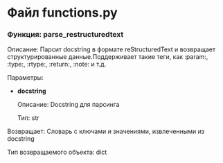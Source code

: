 # Файл functions.py

### Функция: parse_restructuredtext

Описание: Парсит docstring в формате reStructuredText и возвращает структурированные данные.Поддерживает такие теги, как :param:, :type:, :rtype:, :return:, :note: и т.д.

Параметры:


- **docstring** 

  Описание: Docstring для парсинга

  Тип: str



Возвращает: Словарь с ключами и значениями, извлеченными из docstring

Тип возвращаемого объекта: dict
